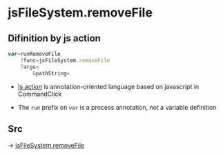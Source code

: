 # jsFileSystem.removeFile

## Difinition by js action

```js.js
var=runRemoveFile
	?func=jsFileSystem.removeFile
	?args=
		&pathString=
```

- [js action](#) is annotation-oriented language based on javascript in CommandClick

- The `run` prefix on `var` is a process annotation, not a variable definition

## Src

-> [jsFileSystem.removeFile](https://github.com/puutaro/CommandClick/blob/master/app/src/main/java/com/puutaro/commandclick/fragment_lib/terminal_fragment/js_interface/file/JsFileSystem.kt#L228)



